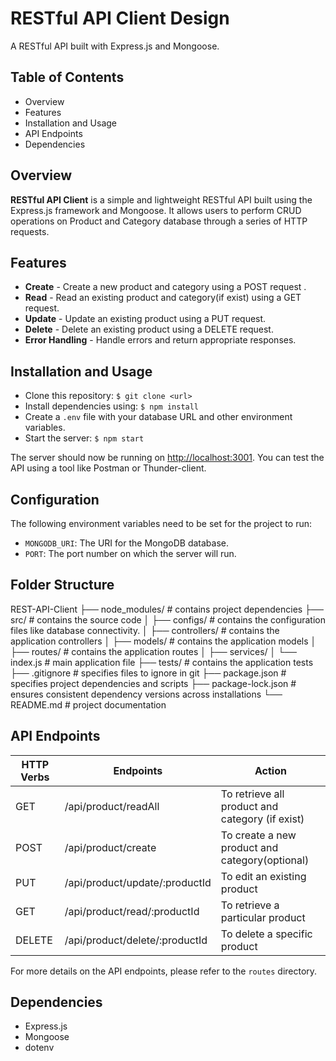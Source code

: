 # RESTful API Client Design

A RESTful API built with Express.js and Mongoose.

## Table of Contents

-   Overview
-   Features
-   Installation and Usage
-   API Endpoints
-   Dependencies

## Overview  
**RESTful API Client** is a simple and lightweight RESTful API built using the Express.js framework and Mongoose. It allows users to perform CRUD operations on Product and Category database through a series of HTTP requests. 

##  Features  
* **Create** - Create a new product and category using a POST request .  
* **Read** - Read an existing product and category(if exist) using a GET request.
* **Update** - Update an existing product using a PUT request.
* **Delete** - Delete an existing product using a DELETE request.
* **Error Handling** - Handle errors and return appropriate responses.

##  Installation and Usage 
* Clone this repository:
`$ git clone <url>  `
* Install dependencies using:
`$ npm install `
* Create a `.env` file with your database URL and other environment variables.
* Start the server: 
`$ npm start `

The server should now be running on [http://localhost:3001](http://localhost:3001/). You can test the API using a tool like Postman or Thunder-client.

##  Configuration

The following environment variables need to be set for the project to run:

-   `MONGODB_URI`: The URI for the MongoDB database.
-   `PORT`: The port number on which the server will run.

##  Folder Structure
REST-API-Client
├── node_modules/           # contains project dependencies
├── src/                    # contains the source code
│   ├── configs/        # contains the configuration files like database connectivity.
│   ├── controllers/        # contains the application controllers
│   ├── models/             # contains the application models
│   ├── routes/             # contains the application routes
│    ├── services/ 
│   └── index.js              # main application file
├── tests/                  # contains the application tests
├── .gitignore              # specifies files to ignore in git
├── package.json            # specifies project dependencies and scripts
├── package-lock.json       # ensures consistent dependency versions across installations
└──  README.md               # project documentation


##  API Endpoints  
| HTTP Verbs | Endpoints | Action |  
| --- | --- | --- |  
| GET | /api/product/readAll | To retrieve all product and category (if exist) |  
| POST | /api/product/create | To create a new product and category(optional) |  
| PUT | /api/product/update/:productId | To edit an existing product |  
| GET | /api/product/read/:productId | To retrieve a particular product |  
| DELETE | /api/product/delete/:productId | To delete a specific product |
For more details on the API endpoints, please refer to the `routes` directory.


## Dependencies

-   Express.js
-   Mongoose
-   dotenv
